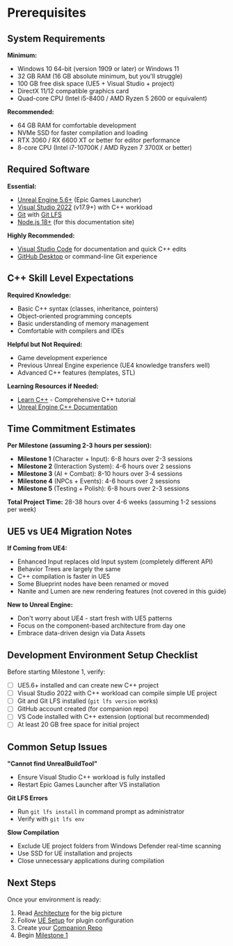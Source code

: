 # Prerequisites

## System Requirements

**Minimum:**

- Windows 10 64-bit (version 1909 or later) or Windows 11
- 32 GB RAM (16 GB absolute minimum, but you'll struggle)
- 100 GB free disk space (UE5 + Visual Studio + project)
- DirectX 11/12 compatible graphics card
- Quad-core CPU (Intel i5-8400 / AMD Ryzen 5 2600 or equivalent)

**Recommended:**

- 64 GB RAM for comfortable development
- NVMe SSD for faster compilation and loading
- RTX 3060 / RX 6600 XT or better for editor performance
- 8-core CPU (Intel i7-10700K / AMD Ryzen 7 3700X or better)

## Required Software

**Essential:**

- [Unreal Engine 5.6+](https://www.unrealengine.com/) (Epic Games Launcher)
- [Visual Studio 2022](https://visualstudio.microsoft.com/) (v17.9+) with C++ workload
- [Git](https://git-scm.com/) with [Git LFS](https://git-lfs.github.io/)
- [Node.js 18+](https://nodejs.org/) (for this documentation site)

**Highly Recommended:**

- [Visual Studio Code](https://code.visualstudio.com/) for documentation and quick C++ edits
- [GitHub Desktop](https://desktop.github.com/) or command-line Git experience

## C++ Skill Level Expectations

**Required Knowledge:**

- Basic C++ syntax (classes, inheritance, pointers)
- Object-oriented programming concepts
- Basic understanding of memory management
- Comfortable with compilers and IDEs

**Helpful but Not Required:**

- Game development experience
- Previous Unreal Engine experience (UE4 knowledge transfers well)
- Advanced C++ features (templates, STL)

**Learning Resources if Needed:**

- [Learn C++](https://www.learncpp.com/) - Comprehensive C++ tutorial
- [Unreal Engine C++ Documentation](https://docs.unrealengine.com/5.3/en-US/unreal-engine-cpp-quick-start/)

## Time Commitment Estimates

**Per Milestone (assuming 2-3 hours per session):**

- **Milestone 1** (Character + Input): 6-8 hours over 2-3 sessions
- **Milestone 2** (Interaction System): 4-6 hours over 2 sessions
- **Milestone 3** (AI + Combat): 8-10 hours over 3-4 sessions
- **Milestone 4** (NPCs + Events): 4-6 hours over 2 sessions
- **Milestone 5** (Testing + Polish): 6-8 hours over 2-3 sessions

**Total Project Time:** 28-38 hours over 4-6 weeks (assuming 1-2 sessions per week)

## UE5 vs UE4 Migration Notes

**If Coming from UE4:**

- Enhanced Input replaces old Input system (completely different API)
- Behavior Trees are largely the same
- C++ compilation is faster in UE5
- Some Blueprint nodes have been renamed or moved
- Nanite and Lumen are new rendering features (not covered in this guide)

**New to Unreal Engine:**

- Don't worry about UE4 - start fresh with UE5 patterns
- Focus on the component-based architecture from day one
- Embrace data-driven design via Data Assets

## Development Environment Setup Checklist

Before starting Milestone 1, verify:

- [ ] UE5.6+ installed and can create new C++ project
- [ ] Visual Studio 2022 with C++ workload can compile simple UE project
- [ ] Git and Git LFS installed (`git lfs version` works)
- [ ] GitHub account created (for companion repo)
- [ ] VS Code installed with C++ extension (optional but recommended)
- [ ] At least 20 GB free space for initial project

## Common Setup Issues

**"Cannot find UnrealBuildTool"**

- Ensure Visual Studio C++ workload is fully installed
- Restart Epic Games Launcher after VS installation

**Git LFS Errors**

- Run `git lfs install` in command prompt as administrator
- Verify with `git lfs env`

**Slow Compilation**

- Exclude UE project folders from Windows Defender real-time scanning
- Use SSD for UE installation and projects
- Close unnecessary applications during compilation

## Next Steps

Once your environment is ready:

1. Read [Architecture](/reference/architecture) for the big picture
2. Follow [UE Setup](/guide/ue-setup) for plugin configuration
3. Create your [Companion Repo](/guide/companion-repo-setup)
4. Begin [Milestone 1](/guide/milestones#milestone-1-detailed)
